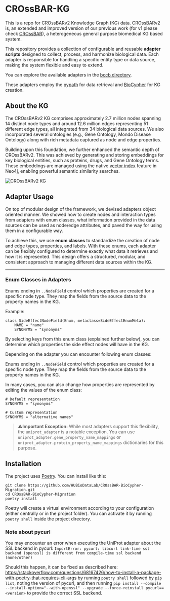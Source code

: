 # CROssBAR-KG
This is a repo for CROssBARv2 Knowledge Graph (KG) data. CROssBARv2 is, an extended and improved version of our previous work (for v1 please check [CROssBAR](https://github.com/cansyl/CROssBAR)), a heterogeneous general purpose biomedical KG based system. 

This repository provides a collection of configurable and reusable **adapter scripts** designed to collect, process, and harmonize biological data. Each adapter is responsible for handling a specific entity type or data source, making the system flexible and easy to extend.  

You can explore the available adapters in the [bccb directory](/bccb).

These adapters employ the [pypath](https://github.com/saezlab/pypath) for data retrieval and [BioCypher](https://github.com/biocypher/biocypher) for KG creation.


## About the KG

The CROssBARv2 KG comprises approximately 2.7 million nodes spanning 14 distinct node types and around 12.6 million edges representing 51 different edge types, all integrated from 34 biological data sources. We also incorporated several ontologies (e.g., Gene Ontology, Mondo Disease Ontology) along with rich metadata captured as node and edge properties.

Building upon this foundation, we further enhanced the semantic depth of CROssBARv2. This was achieved by generating and storing embeddings for key biological entities, such as proteins, drugs, and Gene Ontology terms. These embeddings are managed using the native [vector index](https://neo4j.com/developer/genai-ecosystem/vector-search/) feature in Neo4j, enabling powerful semantic similarity searches.

![CROssBARv2 KG](https://crossbarv2.hubiodatalab.com/static/images/crossbar-schema.png)

## Adapter Usage

On top of modular design of the framework, we devised adapters object oriented manner. We showed how to create nodes and interaction types from adapters with enum classes, what information provided in the data sources can be used as node/edge attributes, and paved the way for using them in a configurable way. 

To achieve this, we use **enum classes** to standardize the creation of node and edge types, properties, and labels. With these enums, each adapter can be flexibly configured to determine exactly what data it retrieves and how it is represented. This design offers a structured, modular, and consistent approach to managing different data sources within the KG.

---

### Enum Classes in Adapters

Enums ending in `..NodeField` control which properties are created for a specific node type. They map the fields from the source data to the property names in the KG.

Example:
```
class SideEffectNodeField(Enum, metaclass=SideEffectEnumMeta):
    NAME = "name"
    SYNONYMS = "synonyms"
```

By selecting keys from this enum class (explained further below), you can determine which properties the side effect nodes will have in the KG.

Depending on the adapter you can encounter following enum classes:

Enums ending in `..NodeField` control which properties are created for a specific node type. They map the fields from the source data to the property names in the KG.

In many cases, you can also change how properties are represented by editing the values of the enum class:
```
# Default representation
SYNONYMS = "synonyms"

# Custom representation  
SYNONYMS = "alternative names"
```

>:warning:**Important Exception:** While most adapters support this flexibility, the `uniprot_adapter` is a notable exception. You can use `uniprot_adapter.gene_property_name_mappings` or `uniprot_adapter.protein_property_name_mappings` dictionaries for this purpose.



## Installation
The project uses [Poetry](https://python-poetry.org). You can install like this:

```
git clone https://github.com/HUBioDataLab/CROssBAR-BioCypher-Migration.git
cd CROssBAR-BioCypher-Migration
poetry install
```

Poetry will create a virtual environment according to your configuration (either centrally or in the project folder). You can activate it by running `poetry shell` inside the project directory.

### Note about pycurl
You may encounter an error when executing the UniProt adapter about the SSL
backend in pycurl: `ImportError: pycurl: libcurl link-time ssl backend (openssl)
is different from compile-time ssl backend (none/other)`

Should this happen, it can be fixed as described here:
https://stackoverflow.com/questions/68167426/how-to-install-a-package-with-poetry-that-requires-cli-args
by running `poetry shell` followed by `pip list`, noting the version of pycurl,
and then running `pip install --compile --install-option="--with-openssl"
--upgrade --force-reinstall pycurl==<version>` to provide the correct SSL
backend.
